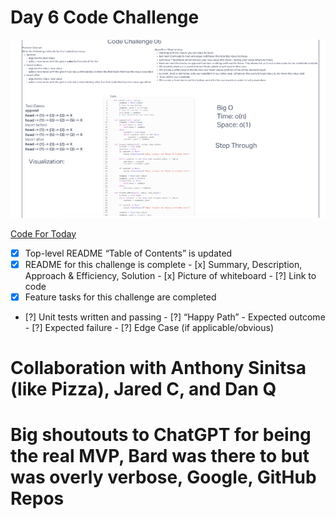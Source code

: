 # Day 6 Code Challenge

![Challenge 6 Whiteboard](./images/code6.png)

[Code For Today](https://github.com/iAmAndrewCarroll/data-structures-and-algorithms/pull/18)

 - [x] Top-level README “Table of Contents” is updated
 - [x] README for this challenge is complete
       - [x] Summary, Description, Approach & Efficiency, Solution
       - [x] Picture of whiteboard
       - [?] Link to code
 - [x] Feature tasks for this challenge are completed
 - [?] Unit tests written and passing
       - [?] “Happy Path” - Expected outcome
       - [?] Expected failure
       - [?] Edge Case (if applicable/obvious)

# Collaboration with Anthony Sinitsa (like Pizza), Jared C, and Dan Q

# Big shoutouts to ChatGPT for being the real MVP, Bard was there to but was overly verbose, Google, GitHub Repos
